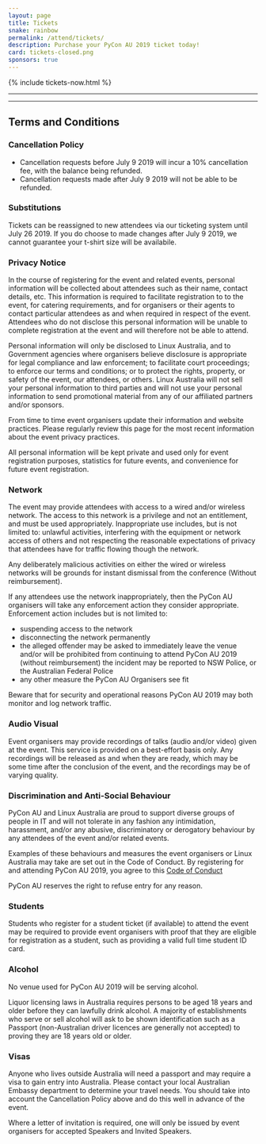 ```yaml
---
layout: page
title: Tickets
snake: rainbow
permalink: /attend/tickets/
description: Purchase your PyCon AU 2019 ticket today!
card: tickets-closed.png
sponsors: true
---
```

<script src='https://js.tito.io/v1' async></script>
{% include tickets-now.html %}
<hr>

<tito-widget event="pycon-au/2019"></tito-widget>
<link rel="stylesheet" type="text/css" href='/static/css/tito.css' />

<hr>

<a name="#terms"></a>
## Terms and Conditions

### Cancellation Policy

* Cancellation requests before July 9 2019 will incur a 10% cancellation fee, with the balance being refunded. 
* Cancellation requests made after July 9 2019 will not be able to be refunded. 

### Substitutions

Tickets can be reassigned to new attendees via our ticketing system until July 26 2019. If you do choose to made changes after July 9 2019, we cannot guarantee your t-shirt size will be availabile.

### Privacy Notice

In the course of registering for the event and related events, personal information will be collected about attendees such as their name, contact details, etc. This information is required to facilitate registration to to the event, for catering requirements, and for organisers or their agents to contact particular attendees as and when required in respect of the event. Attendees who do not disclose this personal information will be unable to complete registration at the event and will therefore not be able to attend.

Personal information will only be disclosed to Linux Australia, and to Government agencies where organisers believe disclosure is appropriate for legal compliance and law enforcement; to facilitate court proceedings; to enforce our terms and conditions; or to protect the rights, property, or safety of the event, our attendees, or others. Linux Australia will not sell your personal information to third parties and will not use your personal information to send promotional material from any of our affiliated partners and/or sponsors.

From time to time event organisers update their information and website practices. Please regularly review this page for the most recent information about the event privacy practices.

All personal information will be kept private and used only for event registration purposes, statistics for future events, and convenience for future event registration.

### Network
The event may provide attendees with access to a wired and/or wireless network. The access to this network is a privilege and not an entitlement, and must be used appropriately. Inappropriate use includes, but is not limited to: unlawful activities, interfering with the equipment or network access of others and not respecting the reasonable expectations of privacy that attendees have for traffic flowing though the network.

Any deliberately malicious activities on either the wired or wireless networks will be grounds for instant dismissal from the conference (Without reimbursement).

If any attendees use the network inappropriately, then the PyCon AU organisers will take any enforcement action they consider appropriate. Enforcement action includes but is not limited to:
* suspending access to the network
* disconnecting the network permanently
* the alleged offender may be asked to immediately leave the venue and/or will be prohibited from continuing to attend PyCon AU 2019 (without reimbursement)
the incident may be reported to NSW Police, or the Australian Federal Police
* any other measure the PyCon AU Organisers see fit

Beware that for security and operational reasons PyCon AU 2019 may both monitor and log network traffic.

### Audio Visual

Event organisers may provide recordings of talks (audio and/or video) given at the event. This service is provided on a best-effort basis only. Any recordings will be released as and when they are ready, which may be some time after the conclusion of the event, and the recordings may be of varying quality.

### Discrimination and Anti-Social Behaviour
PyCon AU and Linux Australia are proud to support diverse groups of people in IT and will not tolerate in any fashion any intimidation, harassment, and/or any abusive, discriminatory or derogatory behaviour by any attendees of the event and/or related events.

Examples of these behaviours and measures the event organisers or Linux Australia may take are set out in the Code of Conduct. By registering for and attending PyCon AU 2019, you agree to this [Code of Conduct](/conduct)

PyCon AU reserves the right to refuse entry for any reason.


### Students
Students who register for a student ticket (if available) to attend the event may be required to provide event organisers with proof that they are eligible for registration as a student, such as providing a valid full time student ID card.

### Alcohol
No venue used for PyCon AU 2019 will be serving alcohol. 

Liquor licensing laws in Australia requires persons to be aged 18 years and older before they can lawfully drink alcohol. A majority of establishments who serve or sell alcohol will ask to be shown identification such as a Passport (non-Australian driver licences are generally not accepted) to proving they are 18 years old or older.

### Visas

Anyone who lives outside Australia will need a passport and may require a visa to gain entry into Australia. Please contact your local Australian Embassy department to determine your travel needs. You should take into account the Cancellation Policy above and do this well in advance of the event.

Where a letter of invitation is required, one will only be issued by event organisers for accepted Speakers and Invited Speakers.
